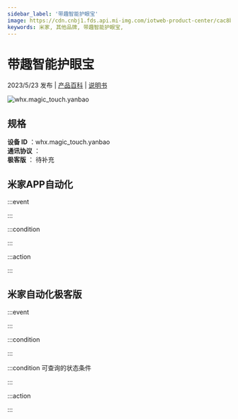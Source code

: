 ```yaml
---
sidebar_label: '带趣智能护眼宝'
image: https://cdn.cnbj1.fds.api.mi-img.com/iotweb-product-center/cac8bef232c95efd81b2950d2b79bf97_1679453488274.png?GalaxyAccessKeyId=AKVGLQWBOVIRQ3XLEW&Expires=9223372036854775807&Signature=imVEmHs685U7sKj3VCZ3fgX3QUQ=
keywords: 米家, 其他品牌, 带趣智能护眼宝, 
---
```

# 带趣智能护眼宝

2023/5/23 发布 | [产品百科](https://home.mi.com/webapp/content/baike/product/index.html?model=whx.magic_touch.yanbao/) | [说明书](https://home.mi.com/views/introduction.html?model=whx.magic_touch.yanbao&region=cn)

![whx.magic_touch.yanbao](https://cdn.cnbj1.fds.api.mi-img.com/iotweb-product-center/cac8bef232c95efd81b2950d2b79bf97_1679453488274.png?GalaxyAccessKeyId=AKVGLQWBOVIRQ3XLEW&Expires=9223372036854775807&Signature=imVEmHs685U7sKj3VCZ3fgX3QUQ=)

## 规格  
> 
**设备 ID** ：whx.magic_touch.yanbao  
**通讯协议** ：  
**极客版**  ： 待补充 


## 米家APP自动化  

:::event  

:::

:::condition  

:::

:::action   

:::

## 米家自动化极客版  

:::event  

:::

:::condition  

:::

:::condition 可查询的状态条件  

:::

:::action  

:::

        
